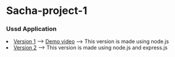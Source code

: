 # Sacha-project-1
### Ussd Application
<li>
    <a href="ussd_version_1">Version 1</a> --> <a href="demo.mp4">Demo video</a> --> <a>This version is made using node.js</a>
</li>
<li>
    <a href="ussd_version_2">Version 2</a> --> <a>This version is made using node.js and express.js</a>
</li>
